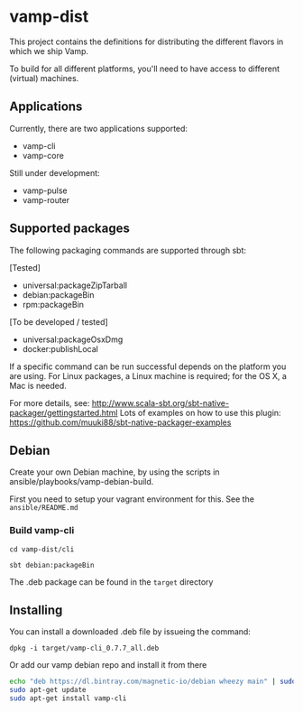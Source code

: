 # vamp-dist

This project contains the definitions for distributing the different flavors in which we ship Vamp.

To build for all different platforms, you'll need to have access to different (virtual) machines.


## Applications
Currently, there are two applications supported: 

- vamp-cli
- vamp-core

Still under development:

- vamp-pulse
- vamp-router


## Supported packages

The following packaging commands are supported through sbt:

[Tested]

- universal:packageZipTarball
- debian:packageBin
- rpm:packageBin

[To be developed / tested]
- universal:packageOsxDmg
- docker:publishLocal


If a specific command can be run successful depends on the platform you are using.
For Linux packages, a Linux machine is required; for the OS X, a Mac is needed.

For more details, see: http://www.scala-sbt.org/sbt-native-packager/gettingstarted.html
Lots of examples on how to use this plugin: https://github.com/muuki88/sbt-native-packager-examples


## Debian
Create your own Debian machine, by using the scripts in ansible/playbooks/vamp-debian-build.

First you need to setup your vagrant environment for this. See the `ansible/README.md`


### Build vamp-cli
`cd vamp-dist/cli`

`sbt debian:packageBin`

The .deb package can be found in the `target` directory


## Installing
You can install a downloaded .deb file by issueing the command:

`dpkg -i target/vamp-cli_0.7.7_all.deb`


Or add our vamp debian repo and install it from there
```bash
echo "deb https://dl.bintray.com/magnetic-io/debian wheezy main" | sudo tee -a /etc/apt/sources.list
sudo apt-get update
sudo apt-get install vamp-cli
```





